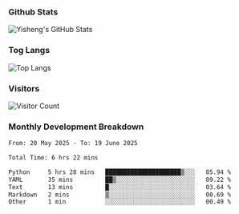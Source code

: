 ### Github Stats
![Yisheng's GitHub Stats](https://github-readme-stats-9qabuvhk1-gongyisheng.vercel.app/api?username=gongyisheng&count_private=true&show_icons=true)
### Tog Langs
![Top Langs](https://github-readme-stats-9qabuvhk1-gongyisheng.vercel.app/api/top-langs/?username=gongyisheng&layout=compact)
### Visitors
![Visitor Count](https://profile-counter.glitch.me/gongyisheng/count.svg)
### Monthly Development Breakdown
<!--START_SECTION:waka-->

```txt
From: 20 May 2025 - To: 19 June 2025

Total Time: 6 hrs 22 mins

Python     5 hrs 28 mins   █████████████████████▒░░░   85.94 %
YAML       35 mins         ██▒░░░░░░░░░░░░░░░░░░░░░░   09.22 %
Text       13 mins         █░░░░░░░░░░░░░░░░░░░░░░░░   03.64 %
Markdown   2 mins          ▒░░░░░░░░░░░░░░░░░░░░░░░░   00.69 %
Other      1 min           ░░░░░░░░░░░░░░░░░░░░░░░░░   00.49 %
```

<!--END_SECTION:waka-->

